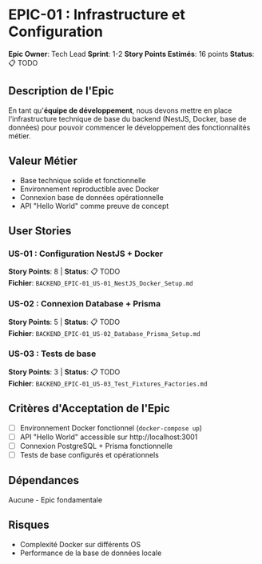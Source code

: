 # EPIC-01 : Infrastructure et Configuration

**Epic Owner**: Tech Lead
**Sprint**: 1-2
**Story Points Estimés**: 16 points
**Status**: 📋 TODO

## Description de l'Epic

En tant qu'**équipe de développement**, nous devons mettre en place l'infrastructure technique de base du backend (NestJS, Docker, base de données) pour pouvoir commencer le développement des fonctionnalités métier.

## Valeur Métier

- Base technique solide et fonctionnelle
- Environnement reproductible avec Docker
- Connexion base de données opérationnelle
- API "Hello World" comme preuve de concept

## User Stories

### US-01 : Configuration NestJS + Docker
**Story Points**: 8 | **Status**: 📋 TODO  
**Fichier**: `BACKEND_EPIC-01_US-01_NestJS_Docker_Setup.md`

### US-02 : Connexion Database + Prisma
**Story Points**: 5 | **Status**: 📋 TODO  
**Fichier**: `BACKEND_EPIC-01_US-02_Database_Prisma_Setup.md`

### US-03 : Tests de base
**Story Points**: 3 | **Status**: 📋 TODO  
**Fichier**: `BACKEND_EPIC-01_US-03_Test_Fixtures_Factories.md`

## Critères d'Acceptation de l'Epic

- [ ] Environnement Docker fonctionnel (`docker-compose up`)
- [ ] API "Hello World" accessible sur http://localhost:3001
- [ ] Connexion PostgreSQL + Prisma fonctionnelle
- [ ] Tests de base configurés et opérationnels

## Dépendances

Aucune - Epic fondamentale

## Risques

- Complexité Docker sur différents OS
- Performance de la base de données locale